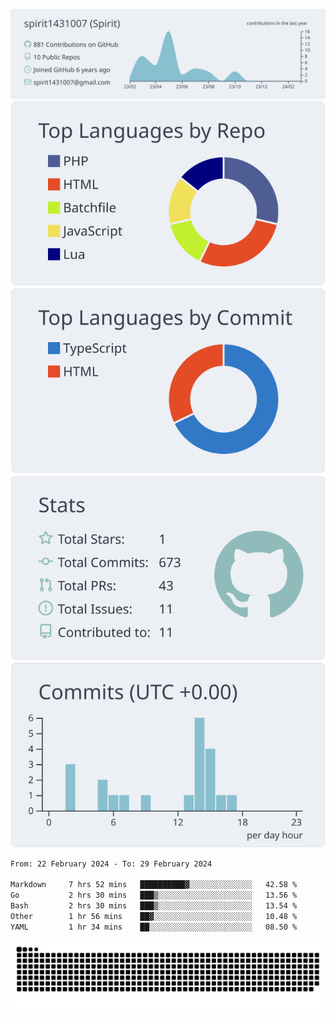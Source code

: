 [![](https://raw.githubusercontent.com/spirit1431007/spirit1431007/master/profile-summary-card-output/nord_bright/0-profile-details.svg)](https://git.io/spiritx)
[![](https://raw.githubusercontent.com/spirit1431007/spirit1431007/master/profile-summary-card-output/nord_bright/1-repos-per-language.svg)](https://git.io/spiritx) [![](https://raw.githubusercontent.com/spirit1431007/spirit1431007/master/profile-summary-card-output/nord_bright/2-most-commit-language.svg)](https://git.io/spiritx)
[![](https://raw.githubusercontent.com/spirit1431007/spirit1431007/master/profile-summary-card-output/nord_bright/3-stats.svg)](https://git.io/spiritx) [![](https://raw.githubusercontent.com/spirit1431007/spirit1431007/master/profile-summary-card-output/nord_bright/4-productive-time.svg)](https://git.io/spiritx)

<!--START_SECTION:waka-->

```txt
From: 22 February 2024 - To: 29 February 2024

Markdown     7 hrs 52 mins   ██████████▓░░░░░░░░░░░░░░   42.58 %
Go           2 hrs 30 mins   ███▒░░░░░░░░░░░░░░░░░░░░░   13.56 %
Bash         2 hrs 30 mins   ███▒░░░░░░░░░░░░░░░░░░░░░   13.54 %
Other        1 hr 56 mins    ██▓░░░░░░░░░░░░░░░░░░░░░░   10.48 %
YAML         1 hr 34 mins    ██░░░░░░░░░░░░░░░░░░░░░░░   08.50 %
```

<!--END_SECTION:waka-->

![contribution](https://github.com/spirit1431007/spirit1431007/blob/output/github-contribution-grid-snake.svg)
